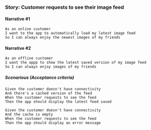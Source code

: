 ### Story: Customer requests to see their image feed

#### Narrative #1

```
As an online customer
I want to the app to automatically load my latest image feed
So I can always enjoy the newest images of my friends
```

#### Narrative #2

```
As an offline customer
I want the appp to show the latest saved version of my image feed
So I can always enjoy images of my friends
```

##### Scenarious (Acceptance criteria)

```
Given the customer doesn't have connectivity
And there's a cached version of the feed
When the customer requests to see the feed
Then the app should display the latest feed saved

Given the customer doesn't have connectivity
And the cache is empty
When the customer requests to see the feed
Then the app should display an error message
```
